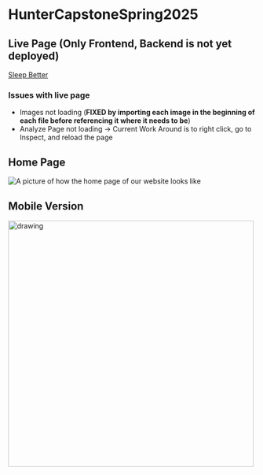 # HunterCapstoneSpring2025

## Live Page (Only Frontend, Backend is not yet deployed)
[Sleep Better](https://huntercapstonespring2025.onrender.com/analyze)

### Issues with live page
- Images not loading (**FIXED by importing each image in the beginning of each file before referencing it where it needs to be**)
- Analyze Page not loading -> Current Work Around is to right click, go to Inspect, and reload the page

## Home Page
![A picture of how the home page of our website looks like](/sleepanalyzer/src/assets/home.gif)

<!-- ## Login Page
![A picture of how the home page of our website looks like](login.png) -->

## Mobile Version
<img src="/sleepanalyzer/src/assets/mobile.gif" alt="drawing" style="height:500px;"/>
